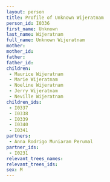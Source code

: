 ```yaml
---
layout: person
title: Profile of Unknown Wijeratnam
person_id: I0336
first_name: Unknown
last_name: Wijeratnam
full_name: Unknown Wijeratnam
mother: 
mother_id: 
father: 
father_id: 
children:
 - Maurice Wijeratnam
 - Marie Wijeratnam
 - Noeline Wijeratnam
 - Jerry Wijeratnam
 - Neville Wijeratnam
children_ids:
 - I0337
 - I0338
 - I0339
 - I0340
 - I0341
partners:
 - Anna Rodrigo Muniaram Perumal
partner_ids:
 - I0231
relevant_trees_names:
relevant_trees_ids:
sex: M
---
```


